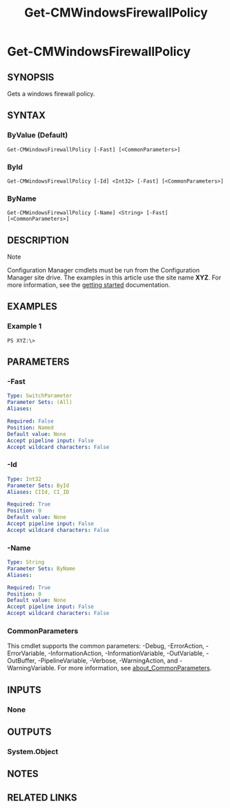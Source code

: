 ﻿---
description: Gets a windows firewall policy.
external help file: AdminUI.PS.Dcm-help.xml
Module Name: ConfigurationManager
ms.date: 05/02/2019
schema: 2.0.0
title: Get-CMWindowsFirewallPolicy
---

# Get-CMWindowsFirewallPolicy

## SYNOPSIS
Gets a windows firewall policy.

## SYNTAX

### ByValue (Default)
```
Get-CMWindowsFirewallPolicy [-Fast] [<CommonParameters>]
```

### ById
```
Get-CMWindowsFirewallPolicy [-Id] <Int32> [-Fast] [<CommonParameters>]
```

### ByName
```
Get-CMWindowsFirewallPolicy [-Name] <String> [-Fast] [<CommonParameters>]
```

## DESCRIPTION

> [!NOTE]
> Configuration Manager cmdlets must be run from the Configuration Manager site drive.
> The examples in this article use the site name **XYZ**. For more information, see the
> [getting started](/powershell/sccm/overview) documentation.

## EXAMPLES

### Example 1
```
PS XYZ:\>
```

## PARAMETERS

### -Fast
```yaml
Type: SwitchParameter
Parameter Sets: (All)
Aliases:

Required: False
Position: Named
Default value: None
Accept pipeline input: False
Accept wildcard characters: False
```

### -Id
```yaml
Type: Int32
Parameter Sets: ById
Aliases: CIId, CI_ID

Required: True
Position: 0
Default value: None
Accept pipeline input: False
Accept wildcard characters: False
```

### -Name
```yaml
Type: String
Parameter Sets: ByName
Aliases:

Required: True
Position: 0
Default value: None
Accept pipeline input: False
Accept wildcard characters: False
```

### CommonParameters
This cmdlet supports the common parameters: -Debug, -ErrorAction, -ErrorVariable, -InformationAction, -InformationVariable, -OutVariable, -OutBuffer, -PipelineVariable, -Verbose, -WarningAction, and -WarningVariable. For more information, see [about_CommonParameters](http://go.microsoft.com/fwlink/?LinkID=113216).

## INPUTS

### None

## OUTPUTS

### System.Object
## NOTES

## RELATED LINKS
